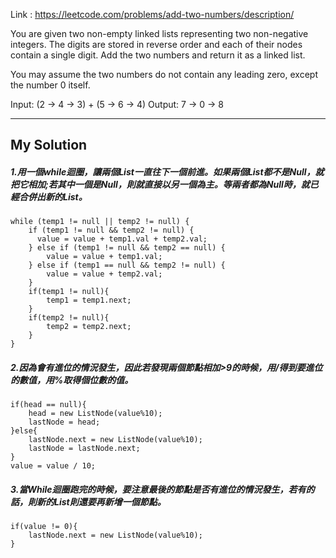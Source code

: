 Link : https://leetcode.com/problems/add-two-numbers/description/

You are given two non-empty linked lists representing two non-negative integers. The digits are stored in reverse order and each of their nodes contain a single digit. Add the two numbers and return it as a linked list.

You may assume the two numbers do not contain any leading zero, except the number 0 itself.

Input: (2 -> 4 -> 3) + (5 -> 6 -> 4)
Output: 7 -> 0 -> 8

------------------------------

## My Solution
##### 1.用一個while迴圈，讓兩個List一直往下一個前進。如果兩個List都不是Null，就把它相加;若其中一個是Null，則就直接以另一個為主。等兩者都為Null時，就已經合併出新的List。
    while (temp1 != null || temp2 != null) {
        if (temp1 != null && temp2 != null) {
          value = value + temp1.val + temp2.val;
        } else if (temp1 != null && temp2 == null) {
            value = value + temp1.val;
        } else if (temp1 == null && temp2 != null) {
            value = value + temp2.val;
        }
        if(temp1 != null){
            temp1 = temp1.next;
        }
        if(temp2 != null){
            temp2 = temp2.next;
        }
    }

##### 2.因為會有進位的情況發生，因此若發現兩個節點相加>9的時候，用/得到要進位的數值，用%取得個位數的值。
    if(head == null){
        head = new ListNode(value%10);
        lastNode = head;
    }else{
        lastNode.next = new ListNode(value%10);
        lastNode = lastNode.next;
    }
    value = value / 10;
##### 3.當While迴圈跑完的時候，要注意最後的節點是否有進位的情況發生，若有的話，則新的List則還要再新增一個節點。
    if(value != 0){
        lastNode.next = new ListNode(value%10);
    }
